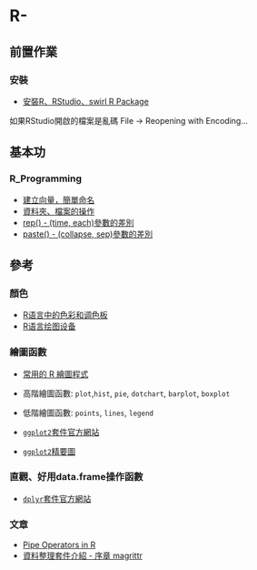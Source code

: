 # R-

## 前置作業

### 安裝

* [安裝R、RStudio、swirl R Package](https://github.com/Jiaaa1014/R-/blob/master/installation.R)

如果RStudio開啟的檔案是亂碼
File -> Reopening with Encoding...

## 基本功

### R_Programming

* [建立向量，簡單命名](https://github.com/Jiaaa1014/R-/blob/master/R_programming/R_Pro01-04.R#L2)
* [資料夾、檔案的操作](https://github.com/Jiaaa1014/R-/blob/master/R_programming/R_Pro01-04.R#L23)
* [rep() - (time, each)參數的差別](https://github.com/Jiaaa1014/R-/blob/master/R_programming/R_Pro01-04.R#L89)
* [paste() - (collapse, sep)參數的差別](https://github.com/Jiaaa1014/R-/blob/master/R_programming/R_Pro01-04.R#L118)



## 參考
### 顏色

* [R语言中的色彩和调色板](http://iccm.cc/colors-and-palettes-in-r-language/)
* [R语言绘图设备](http://blog.csdn.net/hongweigg/article/details/45242383)

### 繪圖函數

* [常用的 R 繪圖程式](http://web.ntpu.edu.tw/~cflin/Teach/R/R06EN06Graphics.pdf)

 * 高階繪圖函數: `plot`,`hist`, `pie`, `dotchart`, `barplot`, `boxplot`
 * 低階繪圖函數: `points`, `lines`, `legend`
 
 * [`ggplot2`套件官方網站](http://ggplot2.tidyverse.org/index.html)
 * [`ggplot2`精要圖](https://www.rstudio.com/wp-content/uploads/2015/03/ggplot2-cheatsheet.pdf)

### 直觀、好用data.frame操作函數

 * [`dplyr`套件官方網站](http://dplyr.tidyverse.org/reference/index.html)
 
 
### 文章
* [Pipe Operators in R](http://chingchuan-chen.github.io/posts/2016/07/10/pipe-operators-in-R)
* [資料整理套件介紹 - 序章 magrittr](https://www.ptt.cc/bbs/R_Language/M.1437452331.A.CD1.html)

